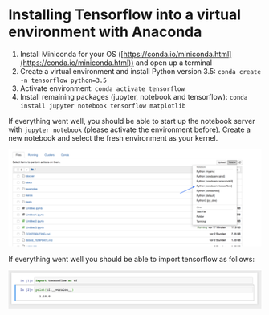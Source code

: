 # Installing Tensorflow into a virtual environment with Anaconda

1. Install Miniconda for your OS ([https://conda.io/miniconda.html](https://conda.io/miniconda.html)) and open up a terminal
2. Create a virtual environment and install Python version 3.5: 
`conda create -n tensorflow python=3.5`
3. Activate environment: 
`conda activate tensorflow`
4. Install remaining packages (jupyter, notebook and tensorflow): 
`conda install jupyter notebook tensorflow matplotlib`

If everything went well, you should be able to start up the notebook server with `jupyter notebook` (please activate the environment before).
Create a new notebook and select the fresh environment as your kernel. 

![Select the kernel](./images/kernel.png)

If everything went well you should be able to import tensorflow as follows: 

![Show the tensorflow version](./images/tensorflow.png)
